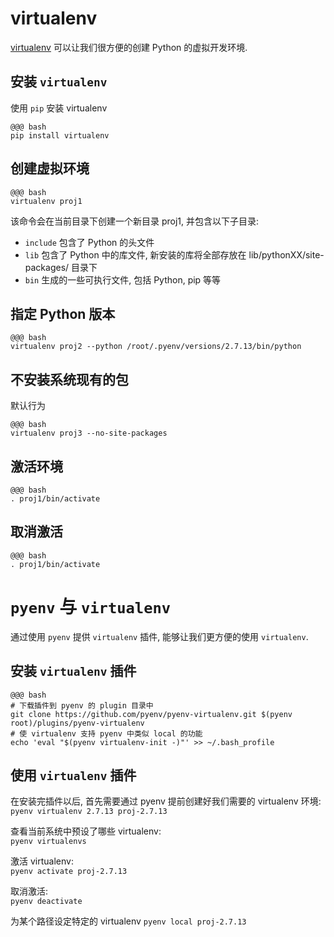 <!SLIDE>
# virtualenv

[virtualenv](https://virtualenv.pypa.io/en/stable) 可以让我们很方便的创建 Python 的虚拟开发环境.

## 安装 `virtualenv`
使用 `pip` 安装 virtualenv

    @@@ bash
    pip install virtualenv

## 创建虚拟环境

    @@@ bash
    virtualenv proj1

该命令会在当前目录下创建一个新目录 proj1, 并包含以下子目录:

- `include` 包含了 Python 的头文件
- `lib` 包含了 Python 中的库文件, 新安装的库将全部存放在 lib/pythonXX/site-packages/ 目录下
- `bin` 生成的一些可执行文件, 包括 Python, pip 等等

## 指定 Python 版本

    @@@ bash
    virtualenv proj2 --python /root/.pyenv/versions/2.7.13/bin/python

## 不安装系统现有的包
默认行为

    @@@ bash
    virtualenv proj3 --no-site-packages

## 激活环境

    @@@ bash
    . proj1/bin/activate

## 取消激活

    @@@ bash
    . proj1/bin/activate

<!SLIDE bullets incremental transition=fade>
# `pyenv` 与 `virtualenv`

通过使用 `pyenv` 提供 `virtualenv` 插件, 能够让我们更方便的使用 `virtualenv`.

## 安装 `virtualenv` 插件

    @@@ bash
    # 下载插件到 pyenv 的 plugin 目录中
    git clone https://github.com/pyenv/pyenv-virtualenv.git $(pyenv root)/plugins/pyenv-virtualenv
    # 使 virtualenv 支持 pyenv 中类似 local 的功能
    echo 'eval "$(pyenv virtualenv-init -)"' >> ~/.bash_profile

## 使用 `virtualenv` 插件

在安装完插件以后, 首先需要通过 pyenv 提前创建好我们需要的 virtualenv 环境:  
`pyenv virtualenv 2.7.13 proj-2.7.13`

查看当前系统中预设了哪些 virtualenv:  
`pyenv virtualenvs`

激活 virtualenv:  
`pyenv activate proj-2.7.13`

取消激活:  
`pyenv deactivate`

为某个路径设定特定的 virtualenv
`pyenv local proj-2.7.13`
